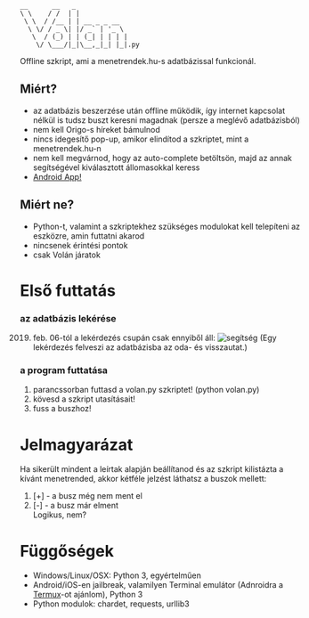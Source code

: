     __      __   _             
    \ \    / /  | |            
     \ \  / /__ | | __ _ _ __  
      \ \/ / _ \| |/ _` | '_ \ 
       \  / (_) | | (_| | | | |
        \/ \___/|_|\__,_|_| |_|.py

Offline szkript, ami a menetrendek.hu-s adatbázissal funkcionál.

## Miért?
+ az adatbázis beszerzése után offline működik, így internet kapcsolat nélkül is tudsz buszt keresni magadnak (persze a meglévő adatbázisból)
+ nem kell Origo-s híreket bámulnod
+ nincs idegesítő pop-up, amikor elindítod a szkriptet, mint a menetrendek.hu-n
+ nem kell megvárnod, hogy az auto-complete betöltsön, majd az annak segítségével kiválasztott állomasokkal keress
+ [Android App!](https://github.com/b9nc9/VolanAndroid)

## Miért ne?
- Python-t, valamint a szkriptekhez szükséges modulokat kell telepíteni az eszközre, amin futtatni akarod 
- nincsenek érintési pontok
- csak Volán járatok

# Első futtatás

### az adatbázis lekérése
2019. feb. 06-tól a lekérdezés csupán csak ennyiből áll:
![segítség](https://raw.githubusercontent.com/b9nc9/volan/master/volan.png)
(Egy lekérdezés felveszi az adatbázisba az oda- és visszautat.)

### a program futtatása
1. parancssorban futtasd a volan.py szkriptet! (python volan.py)
2. kövesd a szkript utasításait!
3. fuss a buszhoz!

# Jelmagyarázat
Ha sikerült mindent a leírtak alapján beállítanod és az szkript kilistázta a kívánt menetrended, akkor kétféle jelzést láthatsz a buszok mellett:
1. [+] - a busz még nem ment el
2. [-] - a busz már elment
<br>Logikus, nem?

# Függőségek
* Windows/Linux/OSX: Python 3, egyértelműen
* Android/iOS-en jailbreak, valamilyen Terminal emulátor (Adnroidra a [Termux](https://termux.com/)-ot ajánlom), Python 3
* Python modulok: chardet, requests, urllib3
